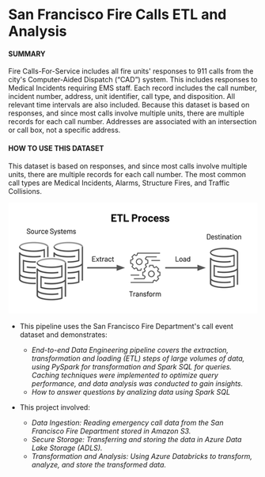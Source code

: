 
# San Francisco Fire Calls ETL and Analysis

#### SUMMARY

Fire Calls-For-Service includes all fire units' responses to 911 calls from the city's Computer-Aided Dispatch (“CAD”) system. This includes responses to Medical Incidents requiring EMS staff. Each record includes the call number, incident number, address, unit identifier, call type, and disposition. All relevant time intervals are also included. Because this dataset is based on responses, and since most calls involve multiple units, there are multiple records for each call number. Addresses are associated with an intersection or call box, not a specific address.

#### HOW TO USE THIS DATASET

This dataset is based on responses, and since most calls involve multiple units, there are multiple records for each call number. The most common call types are Medical Incidents, Alarms, Structure Fires, and Traffic Collisions.


![imagem](images/etl-process-image.png)

* This pipeline uses the San Francisco Fire Department's call event dataset and demonstrates:
    * *End-to-end Data Engineering pipeline covers the extraction, transformation and loading (ETL) steps of large volumes of data, using PySpark for transformation and Spark SQL for queries. Caching techniques were implemented to optimize query performance, and data analysis was conducted to gain insights.* 
    * *How to answer questions by analizing data using Spark SQL*

* This project involved:

    * *Data Ingestion: Reading emergency call data from the San Francisco Fire Department stored in Amazon S3.*
    * *Secure Storage: Transferring and storing the data in Azure Data Lake Storage (ADLS).*
    * *Transformation and Analysis: Using Azure Databricks to transform, analyze, and store the transformed data.*
